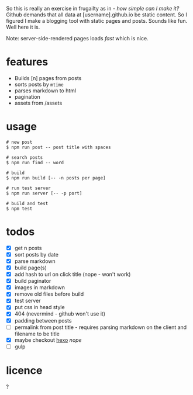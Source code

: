 So this is really an exercise in frugailty as in - *how simple can I make it?* Github demands that all data at [username].github.io be static content. So I figured I make a blogging tool with static pages and posts. Sounds like fun. Well here it is.

Note: server-side-rendered pages loads *fast* which is nice.

# features
- Builds [n] pages from posts
- sorts posts by `mtime`
- parses markdown to html
- pagination
- assets from /assets

# usage
```
# new post
$ npm run post -- post title with spaces

# search posts
$ npm run find -- word

# build
$ npm run build [-- -n posts per page]

# run test server
$ npm run server [-- -p port]

# build and test
$ npm test
```

# todos
- [x] get n posts
- [x] sort posts by date
- [x] parse markdown
- [x] build page(s)
- [x] add hash to url on click title (nope - won't work)
- [x] build paginator
- [x] images in markdown
- [x] remove old files before build
- [x] test server
- [x] put css in head style
- [x] 404 (nevermind - github won't use it)
- [x] padding between posts
- [ ] permalink from post title - requires parsing markdown on the client and filename to be title
- [x] maybe checkout [hexo](https://hexo.io/) *nope*
- [ ] gulp

# licence
?
